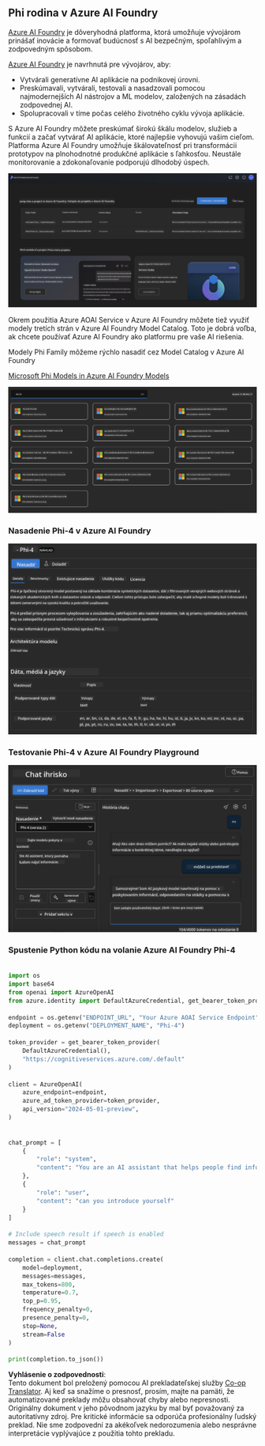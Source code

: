 <!--
CO_OP_TRANSLATOR_METADATA:
{
  "original_hash": "3ae21dc5554e888defbe57946ee995ee",
  "translation_date": "2025-07-16T19:11:06+00:00",
  "source_file": "md/01.Introduction/02/03.AzureAIFoundry.md",
  "language_code": "sk"
}
-->
## Phi rodina v Azure AI Foundry

[Azure AI Foundry](https://ai.azure.com) je dôveryhodná platforma, ktorá umožňuje vývojárom prinášať inovácie a formovať budúcnosť s AI bezpečným, spoľahlivým a zodpovedným spôsobom.

[Azure AI Foundry](https://ai.azure.com) je navrhnutá pre vývojárov, aby:

- Vytvárali generatívne AI aplikácie na podnikovej úrovni.
- Preskúmavali, vytvárali, testovali a nasadzovali pomocou najmodernejších AI nástrojov a ML modelov, založených na zásadách zodpovednej AI.
- Spolupracovali v tíme počas celého životného cyklu vývoja aplikácie.

S Azure AI Foundry môžete preskúmať širokú škálu modelov, služieb a funkcií a začať vytvárať AI aplikácie, ktoré najlepšie vyhovujú vašim cieľom. Platforma Azure AI Foundry umožňuje škálovateľnosť pri transformácii prototypov na plnohodnotné produkčné aplikácie s ľahkosťou. Neustále monitorovanie a zdokonaľovanie podporujú dlhodobý úspech.

![portal](../../../../../translated_images/AIFoundryPorral.6b1094b101dd499e32f2b018f2dabab4b287dc776bd01f41853404af0d6faf30.sk.png)

Okrem použitia Azure AOAI Service v Azure AI Foundry môžete tiež využiť modely tretích strán v Azure AI Foundry Model Catalog. Toto je dobrá voľba, ak chcete používať Azure AI Foundry ako platformu pre vaše AI riešenia.

Modely Phi Family môžeme rýchlo nasadiť cez Model Catalog v Azure AI Foundry

[Microsoft Phi Models in Azure AI Foundry Models](https://ai.azure.com/explore/models/?selectedCollection=phi)

![ModelCatalog](../../../../../translated_images/AIFoundryModelCatalog.3923945fa7be5b5f080fff2eb8b74369dd7459803eac5963ca145d01adbbc94c.sk.png)

### **Nasadenie Phi-4 v Azure AI Foundry**

![Phi4](../../../../../translated_images/AIFoundryPhi4.eece9ddb0d817a033c3466b60b8d59aec1fbc4c2ea521c039e3f378d747ed6b6.sk.png)

### **Testovanie Phi-4 v Azure AI Foundry Playground**

![Playground](../../../../../translated_images/AIFoundryPlayground.193b81a9e472c5d1bbbab46dce575decb6577f7e306a022bc785a72bbffccca1.sk.png)

### **Spustenie Python kódu na volanie Azure AI Foundry Phi-4**

```python

import os  
import base64
from openai import AzureOpenAI  
from azure.identity import DefaultAzureCredential, get_bearer_token_provider  
        
endpoint = os.getenv("ENDPOINT_URL", "Your Azure AOAI Service Endpoint")  
deployment = os.getenv("DEPLOYMENT_NAME", "Phi-4")  
      
token_provider = get_bearer_token_provider(  
    DefaultAzureCredential(),  
    "https://cognitiveservices.azure.com/.default"  
)  
  
client = AzureOpenAI(  
    azure_endpoint=endpoint,  
    azure_ad_token_provider=token_provider,  
    api_version="2024-05-01-preview",  
)  
  

chat_prompt = [
    {
        "role": "system",
        "content": "You are an AI assistant that helps people find information."
    },
    {
        "role": "user",
        "content": "can you introduce yourself"
    }
] 
    
# Include speech result if speech is enabled  
messages = chat_prompt 

completion = client.chat.completions.create(  
    model=deployment,  
    messages=messages,
    max_tokens=800,  
    temperature=0.7,  
    top_p=0.95,  
    frequency_penalty=0,  
    presence_penalty=0,
    stop=None,  
    stream=False  
)  
  
print(completion.to_json())  

```

**Vyhlásenie o zodpovednosti**:  
Tento dokument bol preložený pomocou AI prekladateľskej služby [Co-op Translator](https://github.com/Azure/co-op-translator). Aj keď sa snažíme o presnosť, prosím, majte na pamäti, že automatizované preklady môžu obsahovať chyby alebo nepresnosti. Originálny dokument v jeho pôvodnom jazyku by mal byť považovaný za autoritatívny zdroj. Pre kritické informácie sa odporúča profesionálny ľudský preklad. Nie sme zodpovední za akékoľvek nedorozumenia alebo nesprávne interpretácie vyplývajúce z použitia tohto prekladu.